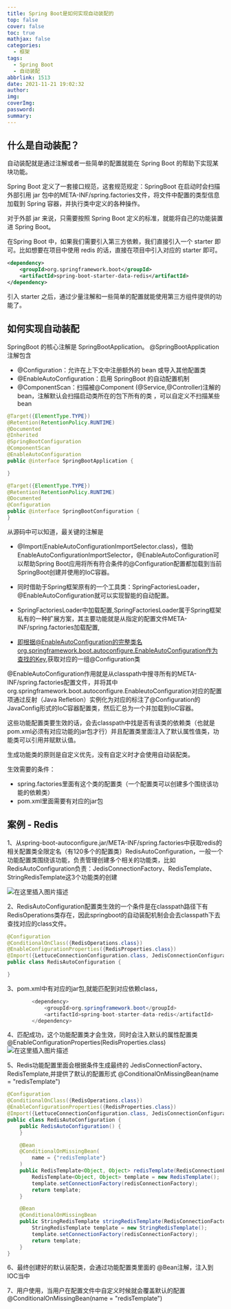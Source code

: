 ```yaml
---
title: Spring Boot是如何实现自动装配的
top: false
cover: false
toc: true
mathjax: false
categories:
  - 框架
tags:
  - Spring Boot
  - 自动装配
abbrlink: 1513
date: 2021-11-21 19:02:32
author:
img:
coverImg:
password:
summary:
---
```


## 什么是自动装配？

自动装配就是通过注解或者一些简单的配置就能在 Spring Boot 的帮助下实现某块功能。

Spring Boot 定义了一套接口规范，这套规范规定：SpringBoot 在启动时会扫描外部引用 jar 包中的META-INF/spring.factories文件，将文件中配置的类型信息加载到 Spring 容器，并执行类中定义的各种操作。

对于外部 jar 来说，只需要按照 Spring Boot 定义的标准，就能将自己的功能装置进 Spring Boot。

在Spring Boot 中，如果我们需要引入第三方依赖，我们直接引入一个 starter 即可。比如想要在项目中使用 redis 的话，直接在项目中引入对应的 starter 即可。

```xml
<dependency>
    <groupId>org.springframework.boot</groupId>
    <artifactId>spring-boot-starter-data-redis</artifactId>
</dependency>
```
引入 starter 之后，通过少量注解和一些简单的配置就能使用第三方组件提供的功能了。

## 如何实现自动装配
 SpringBoot 的核心注解是 SpringBootApplication。
@SpringBootApplication注解包含
- @Configuration：允许在上下文中注册额外的 bean 或导入其他配置类
- @EnableAutoConfiguration：启用 SpringBoot 的自动配置机制
- @ComponentScan：扫描被@Component (@Service,@Controller)注解的 bean，注解默认会扫描启动类所在的包下所有的类 ，可以自定义不扫描某些 bean

```java
@Target({ElementType.TYPE})
@Retention(RetentionPolicy.RUNTIME)
@Documented
@Inherited
@SpringBootConfiguration
@ComponentScan
@EnableAutoConfiguration
public @interface SpringBootApplication {

}

@Target({ElementType.TYPE})
@Retention(RetentionPolicy.RUNTIME)
@Documented
@Configuration 
public @interface SpringBootConfiguration {
}
```


从源码中可以知道，最关键的注解是
- @Import(EnableAutoConfigurationImportSelector.class)，借助EnableAutoConfigurationImportSelector，@EnableAutoConfiguration可以帮助Spring Boot应用将所有符合条件的@Configuration配置都加载到当前SpringBoot创建并使用的IoC容器。
- 同时借助于Spring框架原有的一个工具类：SpringFactoriesLoader，@EnableAutoConfiguration就可以实现智能的自动配置。

- SpringFactoriesLoader中加载配置,SpringFactoriesLoader属于Spring框架私有的一种扩展方案，其主要功能就是从指定的配置文件META-INF/spring.factories加载配置,
- 即根据@EnableAutoConfiguration的完整类名org.springframework.boot.autoconfigure.EnableAutoConfiguration作为查找的Key,获取对应的一组@Configuration类


@EnableAutoConfiguration作用就是从classpath中搜寻所有的META-INF/spring.factories配置文件，并将其中org.springframework.boot.autoconfigure.EnableutoConfiguration对应的配置项通过反射（Java Refletion）实例化为对应的标注了@Configuration的JavaConfig形式的IoC容器配置类，然后汇总为一个并加载到IoC容器。

这些功能配置类要生效的话，会去classpath中找是否有该类的依赖类（也就是pom.xml必须有对应功能的jar包才行）并且配置类里面注入了默认属性值类，功能类可以引用并赋默认值。

生成功能类的原则是自定义优先，没有自定义时才会使用自动装配类。

生效需要的条件：
- spring.factories里面有这个类的配置类（一个配置类可以创建多个围绕该功能的依赖类）
- pom.xml里面需要有对应的jar包


## 案例 - Redis
1、从spring-boot-autoconfigure.jar/META-INF/spring.factories中获取redis的相关配置类全限定名（有120多个的配置类）RedisAutoConfiguration，一般一个功能配置类围绕该功能，负责管理创建多个相关的功能类，比如RedisAutoConfiguration负责：JedisConnectionFactory、RedisTemplate、StringRedisTemplate这3个功能类的创建

![在这里插入图片描述](https://img-blog.csdnimg.cn/38b0ee1058104232a1aaa885ec5bd9f3.png)

2、RedisAutoConfiguration配置类生效的一个条件是在classpath路径下有RedisOperations类存在，因此springboot的自动装配机制会会去classpath下去查找对应的class文件。

```java
@Configuration
@ConditionalOnClass({RedisOperations.class})
@EnableConfigurationProperties({RedisProperties.class})
@Import({LettuceConnectionConfiguration.class, JedisConnectionConfiguration.class})
public class RedisAutoConfiguration {

}
```

3、pom.xml中有对应的jar包,就能匹配到对应依赖class，

```java
		<dependency>
			<groupId>org.springframework.boot</groupId>
			<artifactId>spring-boot-starter-data-redis</artifactId>
		</dependency>
```
4、匹配成功，这个功能配置类才会生效，同时会注入默认的属性配置类@EnableConfigurationProperties(RedisProperties.class)
![在这里插入图片描述](https://img-blog.csdnimg.cn/4c06c2d7589f4efea3bb2d4e6fb3e2d0.png)

5、Redis功能配置里面会根据条件生成最终的
JedisConnectionFactory、RedisTemplate,并提供了默认的配置形式
@ConditionalOnMissingBean(name = "redisTemplate")

```java
@Configuration
@ConditionalOnClass({RedisOperations.class})
@EnableConfigurationProperties({RedisProperties.class})
@Import({LettuceConnectionConfiguration.class, JedisConnectionConfiguration.class})
public class RedisAutoConfiguration {
    public RedisAutoConfiguration() {
    }

    @Bean
    @ConditionalOnMissingBean(
        name = {"redisTemplate"}
    )
    public RedisTemplate<Object, Object> redisTemplate(RedisConnectionFactory redisConnectionFactory) throws UnknownHostException {
        RedisTemplate<Object, Object> template = new RedisTemplate();
        template.setConnectionFactory(redisConnectionFactory);
        return template;
    }

    @Bean
    @ConditionalOnMissingBean
    public StringRedisTemplate stringRedisTemplate(RedisConnectionFactory redisConnectionFactory) throws UnknownHostException {
        StringRedisTemplate template = new StringRedisTemplate();
        template.setConnectionFactory(redisConnectionFactory);
        return template;
    }
}

```
6、最终创建好的默认装配类，会通过功能配置类里面的 @Bean注解，注入到IOC当中


7、用户使用，当用户在配置文件中自定义时候就会覆盖默认的配置@ConditionalOnMissingBean(name = "redisTemplate")



